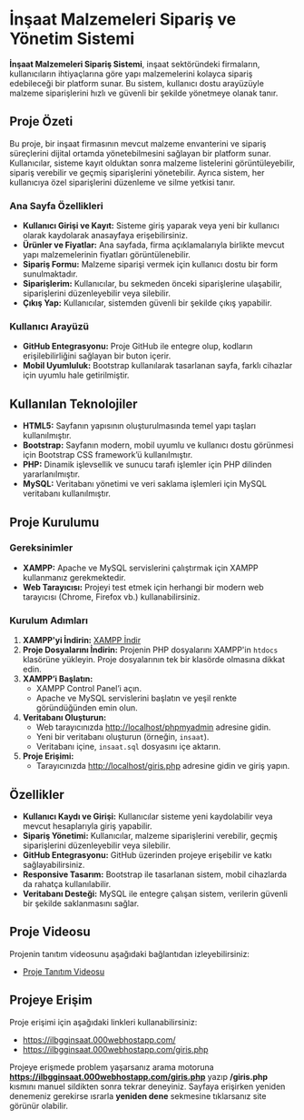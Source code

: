 # İnşaat Malzemeleri Sipariş ve Yönetim Sistemi

**İnşaat Malzemeleri Sipariş Sistemi**, inşaat sektöründeki firmaların, kullanıcıların ihtiyaçlarına göre yapı malzemelerini kolayca sipariş edebileceği bir platform sunar. Bu sistem, kullanıcı dostu arayüzüyle malzeme siparişlerini hızlı ve güvenli bir şekilde yönetmeye olanak tanır.

## Proje Özeti

Bu proje, bir inşaat firmasının mevcut malzeme envanterini ve sipariş süreçlerini dijital ortamda yönetebilmesini sağlayan bir platform sunar. Kullanıcılar, sisteme kayıt olduktan sonra malzeme listelerini görüntüleyebilir, sipariş verebilir ve geçmiş siparişlerini yönetebilir. Ayrıca sistem, her kullanıcıya özel siparişlerini düzenleme ve silme yetkisi tanır.

### Ana Sayfa Özellikleri

- **Kullanıcı Girişi ve Kayıt:** Sisteme giriş yaparak veya yeni bir kullanıcı olarak kaydolarak anasayfaya erişebilirsiniz.  
- **Ürünler ve Fiyatlar:** Ana sayfada, firma açıklamalarıyla birlikte mevcut yapı malzemelerinin fiyatları görüntülenebilir.  
- **Sipariş Formu:** Malzeme siparişi vermek için kullanıcı dostu bir form sunulmaktadır.  
- **Siparişlerim:** Kullanıcılar, bu sekmeden önceki siparişlerine ulaşabilir, siparişlerini düzenleyebilir veya silebilir.  
- **Çıkış Yap:** Kullanıcılar, sistemden güvenli bir şekilde çıkış yapabilir.

### Kullanıcı Arayüzü

- **GitHub Entegrasyonu:** Proje GitHub ile entegre olup, kodların erişilebilirliğini sağlayan bir buton içerir.  
- **Mobil Uyumluluk:** Bootstrap kullanılarak tasarlanan sayfa, farklı cihazlar için uyumlu hale getirilmiştir.

## Kullanılan Teknolojiler

- **HTML5:** Sayfanın yapısının oluşturulmasında temel yapı taşları kullanılmıştır.
- **Bootstrap:** Sayfanın modern, mobil uyumlu ve kullanıcı dostu görünmesi için Bootstrap CSS framework’ü kullanılmıştır.
- **PHP:** Dinamik işlevsellik ve sunucu tarafı işlemler için PHP dilinden yararlanılmıştır.
- **MySQL:** Veritabanı yönetimi ve veri saklama işlemleri için MySQL veritabanı kullanılmıştır.

## Proje Kurulumu

### Gereksinimler

- **XAMPP:** Apache ve MySQL servislerini çalıştırmak için XAMPP kullanmanız gerekmektedir.
- **Web Tarayıcısı:** Projeyi test etmek için herhangi bir modern web tarayıcısı (Chrome, Firefox vb.) kullanabilirsiniz.

### Kurulum Adımları

1. **XAMPP'yi İndirin:** [XAMPP İndir](https://www.apachefriends.org/download.html)
2. **Proje Dosyalarını İndirin:** Projenin PHP dosyalarını XAMPP'in `htdocs` klasörüne yükleyin. Proje dosyalarının tek bir klasörde olmasına dikkat edin.
3. **XAMPP’i Başlatın:**
   - XAMPP Control Panel’i açın.
   - Apache ve MySQL servislerini başlatın ve yeşil renkte göründüğünden emin olun.
4. **Veritabanı Oluşturun:**
   - Web tarayıcınızda [http://localhost/phpmyadmin](http://localhost/phpmyadmin) adresine gidin.
   - Yeni bir veritabanı oluşturun (örneğin, `insaat`).
   - Veritabanı içine, `insaat.sql` dosyasını içe aktarın.
5. **Proje Erişimi:**
   - Tarayıcınızda [http://localhost/giris.php](http://localhost/giris.php) adresine gidin ve giriş yapın.

## Özellikler

- **Kullanıcı Kaydı ve Girişi:** Kullanıcılar sisteme yeni kaydolabilir veya mevcut hesaplarıyla giriş yapabilir.  
- **Sipariş Yönetimi:** Kullanıcılar, malzeme siparişlerini verebilir, geçmiş siparişlerini düzenleyebilir veya silebilir.  
- **GitHub Entegrasyonu:** GitHub üzerinden projeye erişebilir ve katkı sağlayabilirsiniz.  
- **Responsive Tasarım:** Bootstrap ile tasarlanan sistem, mobil cihazlarda da rahatça kullanılabilir.  
- **Veritabanı Desteği:** MySQL ile entegre çalışan sistem, verilerin güvenli bir şekilde saklanmasını sağlar.

## Proje Videosu
Projenin tanıtım videosunu aşağıdaki bağlantıdan izleyebilirsiniz:
- [Proje Tanıtım Videosu](https://www.youtube.com/watch?v=C1Ndg_rMISs)

## Projeye Erişim

Proje erişimi için aşağıdaki linkleri kullanabilirsiniz:
- https://ilbgginsaat.000webhostapp.com/
- https://ilbgginsaat.000webhostapp.com/giris.php

Projeye erişmede problem yaşarsanız arama motoruna **https://ilbgginsaat.000webhostapp.com/giris.php** yazıp **/giris.php** kısmını manuel sildikten sonra tekrar deneyiniz.
Sayfaya erişirken yeniden denemeniz gerekirse ısrarla **yeniden dene** sekmesine tıklarsanız site görünür olabilir.

